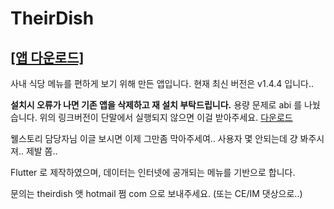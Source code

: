 # TheirDish

## **[[앱 다운로드]](https://github.com/TheirDish/TheirDish/raw/master/TheirDish_1.4.4-arm64-v8a-release.apk)**

사내 식당 메뉴를 편하게 보기 위해 만든 앱입니다.
현재 최신 버전은 v1.4.4 입니다..

**설치시 오류가 나면 기존 앱을 삭제하고 재 설치 부탁드립니다.**
용량 문제로 abi 를 나눴습니다. 위의 링크버전이 단말에서 실행되지 않으면 이걸 받아주세요. [다운로드](https://github.com/TheirDish/TheirDish/raw/master/TheirDish_1.4.4-armeabi-v7a-release.apk)

웰스토리 담당자님 이글 보시면 이제 그만좀 막아주세여.. 사용자 몇 안되는데 걍 봐주시져.. 제발 쫌..

Flutter 로 제작하였으며, 데이터는 인터넷에 공개되는 메뉴를 기반으로 합니다.

문의는 theirdish 앳 hotmail 쩜 com 으로 보내주세요. (또는 CE/IM 댓상으로..) 
